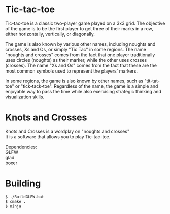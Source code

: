 # Tic-tac-toe
Tic-tac-toe is a classic two-player game played on a 3x3 grid. The objective of the game is to be the first player to get three of their marks in a row, either horizontally, vertically, or diagonally.

The game is also known by various other names, including noughts and crosses, Xs and Os, or simply "Tic Tac" in some regions. The name "noughts and crosses" comes from the fact that one player traditionally uses circles (noughts) as their marker, while the other uses crosses (crosses). The name "Xs and Os" comes from the fact that these are the most common symbols used to represent the players' markers.

In some regions, the game is also known by other names, such as "tit-tat-toe" or "tick-tack-toe". Regardless of the name, the game is a simple and enjoyable way to pass the time while also exercising strategic thinking and visualization skills.

# Knots and Crosses 
Knots and Crosses is a wordplay on "noughts and crosses"<br>
It is a software that allows you to play Tic-tac-toe.

Dependencies:<br>
GLFW<br>
glad<br>
boxer

# Building
```sh
$ ./BuildGLFW.bat
$ cmake .
$ ninja
```